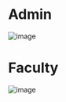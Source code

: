 # Admin 

![image](https://user-images.githubusercontent.com/49789953/148695539-c7e04ced-493d-43dd-b71a-8d5a1c233182.png)

# Faculty
![image](https://user-images.githubusercontent.com/49789953/148699574-f110cacc-bfed-4b93-a8ca-a13db2d614bf.png)


